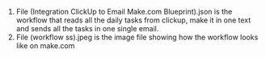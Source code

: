 1. File (Integration ClickUp to Email Make.com Blueprint).json is the workflow that reads all the daily tasks from clickup, make it in one text and sends all the tasks in one single email.
2. File (workflow ss).jpeg is the image file showing how the workflow looks like on make.com

